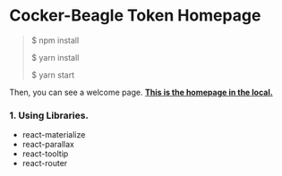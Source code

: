 # Cocker-Beagle Token Homepage

> $ npm install
> 
> $ yarn install
> 
> $ yarn start

Then, you can see a welcome page.
**[This is the homepage in the local.](http://127.0.0.1:3000/)**

### 1. Using Libraries.
- react-materialize
- react-parallax
- react-tooltip
- react-router
